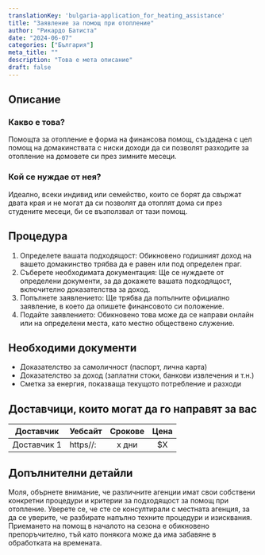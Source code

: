 ```yaml
---
translationKey: 'bulgaria-application_for_heating_assistance'
title: "Заявление за помощ при отопление"
author: "Рикардо Батиста"
date: "2024-06-07"
categories: ["България"]
meta_title: ""
description: "Това е мета описание"
draft: false
---
```


## Описание
### Какво е това?
Помощта за отопление е форма на финансова помощ, създадена с цел помощ на домакинствата с ниски доходи да си позволят разходите за отопление на домовете си през зимните месеци.

### Кой се нуждае от нея?
Идеално, всеки индивид или семейство, които се борят да свържат двата края и не могат да си позволят да отоплят дома си през студените месеци, би се възползвал от тази помощ.

## Процедура
1. Определете вашата подходящост: Обикновено годишният доход на вашето домакинство трябва да е равен или под определен праг.
2. Съберете необходимата документация: Ще се нуждаете от определени документи, за да докажете вашата подходящост, включително доказателства за доход.
3. Попълнете заявлението: Ще трябва да попълните официално заявление, в което да опишете финансовото си положение.
4. Подайте заявлението: Обикновено това може да се направи онлайн или на определени места, като местно обществено служение.

## Необходими документи
* Доказателство за самоличност (паспорт, лична карта)
* Доказателство за доход (заплатни стоки, банкови извлечения и т.н.)
* Сметка за енергия, показваща текущото потребление и разходи

## Доставчици, които могат да го направят за вас

| Доставчик       |     Уебсайт     |     Срокове    |      Цена      |
| --------------- | --------------- |  :-------------: | :-------------: |
| Доставчик 1     |  https//:       |      x дни      |        $X       |

## Допълнителни детайли
Моля, обърнете внимание, че различните агенции имат свои собствени конкретни процедури и критерии за подходящост за помощ при отопление. Уверете се, че сте се консултирали с местната агенция, за да се уверите, че разбирате напълно техните процедури и изисквания. Приемането на помощ в началото на сезона е обикновено препоръчително, тъй като понякога може да има забавяне в обработката на времената.